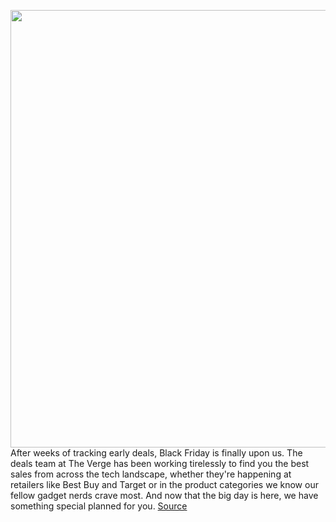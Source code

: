 <img src='https://cdn.vox-cdn.com/thumbor/73tMxuK7PtZUK9YPuMP4RnYcXBg=/0x0:3000x2000/1200x675/filters:focal(1269x792:1749x1272)/cdn.vox-cdn.com/uploads/chorus_image/image/70194506/VRG_ILLO_BlackFriday_LiveBlog.0.jpg' width='700px' /><br/>
After weeks of tracking early deals, Black Friday is finally upon us. The deals team at The Verge has been working tirelessly to find you the best sales from across the tech landscape, whether they're happening at retailers like Best Buy and Target or in the product categories we know our fellow gadget nerds crave most. And now that the big day is here, we have something special planned for you.
<a href='https://www.theverge.com/22798952/amazon-lightning-deals-black-friday-2021-tech-gadgets-live'> Source <a/>